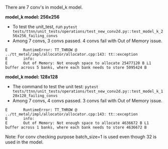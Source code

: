 There are 7 conv's in model_k model.

**model_k model: 256x256**
- To test the unit_test, run `pytest tests/ttnn/unit_tests/operations/test_new_conv2d.py::test_model_k_256x256_failing_convs`
- Among 7 convs, 3 convs passed. 4 convs fail with Out of Memory issue.
```
E       RuntimeError: TT_THROW @ ../tt_metal/impl/allocator/allocator.cpp:143: tt::exception
E       info:
E       Out of Memory: Not enough space to allocate 25477120 B L1 buffer across 5 banks, where each bank needs to store 5095424 B
```

**model_k model: 128x128**
- The command to test the unit test: `pytest tests/ttnn/unit_tests/operations/test_new_conv2d.py::test_model_k_128x128_failing_convs`
- Among 7 convs, 4 convs passed. 3 convs fail with Out of Memory issue.
```
E       RuntimeError: TT_THROW @ ../tt_metal/impl/allocator/allocator.cpp:143: tt::exception
E       info:
E       Out of Memory: Not enough space to allocate 4636672 B L1 buffer across 1 banks, where each bank needs to store 4636672 B
```

Note: For conv checking purpose batch_size=1 is used even though 32 is used in the model.
